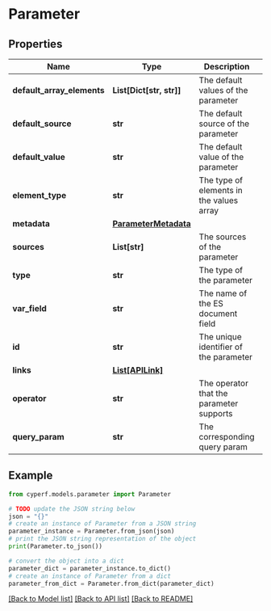 # Parameter


## Properties

Name | Type | Description | Notes
------------ | ------------- | ------------- | -------------
**default_array_elements** | **List[Dict[str, str]]** | The default values of the parameter | [optional] 
**default_source** | **str** | The default source of the parameter | [optional] 
**default_value** | **str** | The default value of the parameter | [optional] 
**element_type** | **str** | The type of elements in the values array | [optional] 
**metadata** | [**ParameterMetadata**](ParameterMetadata.md) |  | [optional] 
**sources** | **List[str]** | The sources of the parameter | [optional] 
**type** | **str** | The type of the parameter | [optional] 
**var_field** | **str** | The name of the ES document field | [optional] 
**id** | **str** | The unique identifier of the parameter | [optional] [readonly] 
**links** | [**List[APILink]**](APILink.md) |  | [optional] 
**operator** | **str** | The operator that the parameter supports | [optional] 
**query_param** | **str** | The corresponding query param | [optional] 

## Example

```python
from cyperf.models.parameter import Parameter

# TODO update the JSON string below
json = "{}"
# create an instance of Parameter from a JSON string
parameter_instance = Parameter.from_json(json)
# print the JSON string representation of the object
print(Parameter.to_json())

# convert the object into a dict
parameter_dict = parameter_instance.to_dict()
# create an instance of Parameter from a dict
parameter_from_dict = Parameter.from_dict(parameter_dict)
```
[[Back to Model list]](../README.md#documentation-for-models) [[Back to API list]](../README.md#documentation-for-api-endpoints) [[Back to README]](../README.md)


